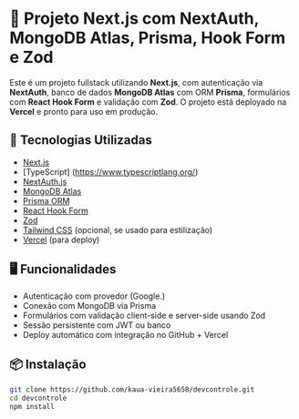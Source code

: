 # 🚀 Projeto Next.js com NextAuth, MongoDB Atlas, Prisma, Hook Form e Zod

Este é um projeto fullstack utilizando **Next.js**, com autenticação via **NextAuth**, banco de dados **MongoDB Atlas** com ORM **Prisma**, formulários com **React Hook Form** e validação com **Zod**. O projeto está deployado na **Vercel** e pronto para uso em produção.

## 🧱 Tecnologias Utilizadas

- [Next.js](https://nextjs.org/)
- [TypeScript] (https://www.typescriptlang.org/)
- [NextAuth.js](https://next-auth.js.org/)
- [MongoDB Atlas](https://www.mongodb.com/)
- [Prisma ORM](https://www.prisma.io/)
- [React Hook Form](https://react-hook-form.com/)
- [Zod](https://zod.dev/)
- [Tailwind CSS](https://tailwindcss.com/) (opcional, se usado para estilização)
- [Vercel](https://vercel.com/) (para deploy)

## 🖥️ Funcionalidades

- Autenticação com provedor (Google.)
- Conexão com MongoDB via Prisma
- Formulários com validação client-side e server-side usando Zod
- Sessão persistente com JWT ou banco
- Deploy automático com integração no GitHub + Vercel

## 📦 Instalação

```bash
git clone https://github.com/kaua-vieira5658/devcontrole.git
cd devcontrole
npm install
